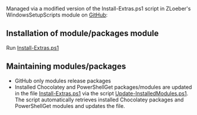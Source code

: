 Managed via a modified version of the Install-Extras.ps1 script in ZLoeber's WindowsSetupScripts module on [GitHub](https://github.com/zloeber/WindowsSetupScripts):

## Installation of module/packages module

Run [Install-Extras.ps1](https://github.com/DBremen/MyPowerShellSetup/blob/master/WindowsSetupScripts\Install-Extras.ps1)

## Maintaining modules/packages

- GitHub only modules release packages
- Installed Chocolatey and PowerShellGet packages/modules are updated in the file [Install-Extras.ps1](https://github.com/DBremen/MyPowerShellSetup/blob/master/WindowsSetupScripts\Install-Extras.ps1) via the script [Update-InstalledModules.ps1](https://github.com/DBremen/MyPowerShellSetup/blob/master/WindowsSetupScripts\Update-InstalledModules). The script automatically retrieves installed Chocolatey packages and PowerShellGet modules and updates the file.
